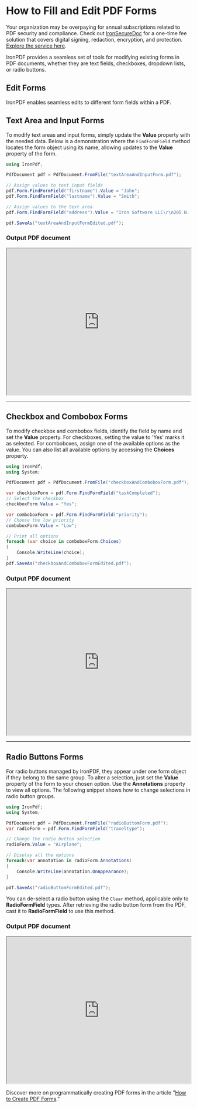# How to Fill and Edit PDF Forms

<div class="alert alert-info iron-variant-1" role="alert">
	Your organization may be overpaying for annual subscriptions related to PDF security and compliance. Check out <a href="https://ironsoftware.com/enterprise/securedoc/">IronSecureDoc</a> for a one-time fee solution that covers digital signing, redaction, encryption, and protection. <a href="https://ironsoftware.com/enterprise/securedoc/docs/">Explore the service here</a>.
</div>

IronPDF provides a seamless set of tools for modifying existing forms in PDF documents, whether they are text fields, checkboxes, dropdown lists, or radio buttons.

## Edit Forms

IronPDF enables seamless edits to different form fields within a PDF.

## Text Area and Input Forms

To modify text areas and input forms, simply update the **Value** property with the needed data. Below is a demonstration where the `FindFormField` method locates the form object using its name, allowing updates to the **Value** property of the form.

```cs
using IronPdf;

PdfDocument pdf = PdfDocument.FromFile("textAreaAndInputForm.pdf");

// Assign values to text input fields
pdf.Form.FindFormField("firstname").Value = "John";
pdf.Form.FindFormField("lastname").Value = "Smith";

// Assign values to the text area
pdf.Form.FindFormField("address").Value = "Iron Software LLC\r\n205 N. Michigan Ave.";

pdf.SaveAs("textAreaAndInputFormEdited.pdf");
```

### Output PDF document

<iframe loading="lazy" src="https://ironpdf.com/static-assets/pdf/how-to/edit-forms/textAreaAndInputFormEdited.pdf#zoom=100" width="100%" height="400px">
</iframe>

<hr class="separator">

## Checkbox and Combobox Forms

To modify checkbox and combobox fields, identify the field by name and set the **Value** property. For checkboxes, setting the value to 'Yes' marks it as selected. For comboboxes, assign one of the available options as the value. You can also list all available options by accessing the **Choices** property.

```cs
using IronPdf;
using System;

PdfDocument pdf = PdfDocument.FromFile("checkboxAndComboboxForm.pdf");

var checkboxForm = pdf.Form.FindFormField("taskCompleted");
// Select the checkbox
checkboxForm.Value = "Yes";

var comboboxForm = pdf.Form.FindFormField("priority");
// Choose the low priority
comboboxForm.Value = "Low";

// Print all options
foreach (var choice in comboboxForm.Choices)
{
    Console.WriteLine(choice);
}
pdf.SaveAs("checkboxAndComboboxFormEdited.pdf");
```

### Output PDF document

<iframe loading="lazy" src="https://ironpdf.com/static-assets/pdf/how-to/edit-forms/checkboxAndComboboxFormEdited.pdf#zoom=100" width="100%" height="400px">
</iframe>

<hr class="separator">

## Radio Buttons Forms

For radio buttons managed by IronPDF, they appear under one form object if they belong to the same group. To alter a selection, just set the **Value** property of the form to your chosen option. Use the **Annotations** property to view all options. The following snippet shows how to change selections in radio button groups.

```cs
using IronPdf;
using System;

PdfDocument pdf = PdfDocument.FromFile("radioButtomForm.pdf");
var radioForm = pdf.Form.FindFormField("traveltype");

// Change the radio button selection
radioForm.Value = "Airplane";

// Display all the options
foreach(var annotation in radioForm.Annotations)
{
    Console.WriteLine(annotation.OnAppearance);
}

pdf.SaveAs("radioButtomFormEdited.pdf");
```

You can de-select a radio button using the `Clear` method, applicable only to **RadioFormField** types. After retrieving the radio button form from the PDF, cast it to **RadioFormField** to use this method.

### Output PDF document

<iframe loading="lazy" src="https://ironpdf.com/static-assets/pdf/how-to/edit-forms/radioButtomFormEdited.pdf#zoom=110" width="100%" height="400px">
</iframe>

Discover more on programmatically creating PDF forms in the article "[How to Create PDF Forms](https://ironpdf.com/how-to/create-forms/)."